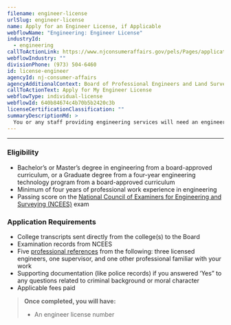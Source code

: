 ```yaml
---
filename: engineer-license
urlSlug: engineer-license
name: Apply for an Engineer License, if Applicable
webflowName: "Engineering: Engineer License"
industryId:
  - engineering
callToActionLink: https://www.njconsumeraffairs.gov/pels/Pages/applications.aspx
webflowIndustry: ""
divisionPhone: (973) 504-6460
id: license-engineer
agencyId: nj-consumer-affairs
agencyAdditionalContext: Board of Professional Engineers and Land Surveyors
callToActionText: Apply for My Engineer License
webflowType: individual-license
webflowId: 640b84674c4b70b5b2420c3b
licenseCertificationClassification: ""
summaryDescriptionMd: >
  You or any staff providing engineering services will need an engineer license.
---
```


---

### Eligibility

- Bachelor’s or Master’s degree in engineering from a board-approved curriculum, or a Graduate degree from a four-year engineering technology program from a board-approved curriculum
- Minimum of four years of professional work experience in engineering
- Passing score on the [National Council of Examiners for Engineering and Surveying (NCEES)](https://ncees.org/engineering/) exam

### Application Requirements

- College transcripts sent directly from the college(s) to the Board
- Examination records from NCEES
- Five [professional references](https://www.njconsumeraffairs.gov/pels/Applications/Professional-Engineer-Reference-Form.pdf) from the following: three licensed engineers, one supervisor, and one other professional familiar with your work
- Supporting documentation (like police records) if you answered ‘Yes” to any questions related to criminal background or moral character
- Applicable fees paid

> **Once completed, you will have:**
>
> - An engineer license number
